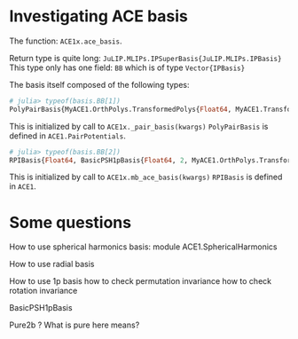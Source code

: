 # Investigating ACE basis

The function: `ACE1x.ace_basis`.

Return type is quite long: `JuLIP.MLIPs.IPSuperBasis{JuLIP.MLIPs.IPBasis}`
This type only has one field: `BB` which is of type `Vector{IPBasis}`

The basis itself composed of the following types:

```julia
# julia> typeof(basis.BB[1])
PolyPairBasis{MyACE1.OrthPolys.TransformedPolys{Float64, MyACE1.Transforms.Agnesi2Transform{Float64, Int64}, MyACE1.OrthPolys.OrthPolyBasis{Float64}, PolyEnvelope{Float64}}, 2}
```
This is initialized by call to `ACE1x._pair_basis(kwargs)`
`PolyPairBasis` is defined in `ACE1.PairPotentials`.


```julia
# julia> typeof(basis.BB[2])
RPIBasis{Float64, BasicPSH1pBasis{Float64, 2, MyACE1.OrthPolys.TransformedPolys{Float64, MyACE1.Transforms.MultiTransform{2, MyACE1.Transforms.AffineT{Float64, MyACE1.Transforms.Agnesi2Transform{Float64, Int64}}}, MyACE1.OrthPolys.OrthPolyBasis{Float64}, MyACE1.OrthPolys.OneEnvelope}}, 2, MyACE1.DAGEvaluator}
```
This is initialized by call to `ACE1x.mb_ace_basis(kwargs)`
`RPIBasis` is defined in `ACE1`.





# Some questions

How to use spherical harmonics basis:
  module ACE1.SphericalHarmonics

How to use radial basis

How to use 1p basis
how to check permutation invariance
how to check rotation invariance

BasicPSH1pBasis

Pure2b ? What is pure here means?